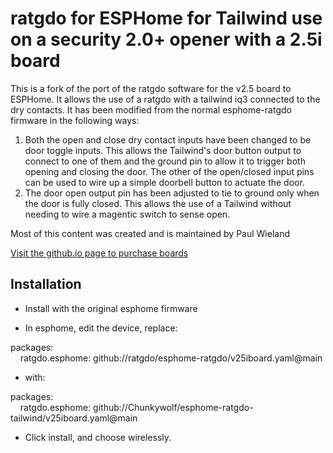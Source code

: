 
# ratgdo for ESPHome for Tailwind use on a security 2.0+ opener with a 2.5i board

This is a fork of the port of the ratgdo software for the v2.5 board to ESPHome. It allows the use of a ratgdo with a tailwind iq3 connected to the dry contacts.
It has been modified from the normal esphome-ratgdo firmware in the following ways:
1. Both the open and close dry contact inputs have been changed to be door toggle inputs. This allows the Tailwind's door button output to connect to one of them and the ground pin to allow it to trigger both opening and closing the door. The other of the open/closed input pins can be used to wire up a simple doorbell button to actuate the door.
2. The door open output pin has been adjusted to tie to ground only when the door is fully closed. This allows the use of a Tailwind without needing to wire a magentic switch to sense open.

Most of this content was created and is maintained by Paul Wieland 

[Visit the github.io page to purchase boards](https://paulwieland.github.io/ratgdo/#order)

## Installation
- Install with the original esphome firmware

- In esphome, edit the device, replace:
    
packages:<br>
&nbsp;&nbsp;&nbsp;&nbsp;ratgdo.esphome: github://ratgdo/esphome-ratgdo/v25iboard.yaml@main

- with:

packages:<br>
&nbsp;&nbsp;&nbsp;&nbsp;ratgdo.esphome: github://Chunkywolf/esphome-ratgdo-tailwind/v25iboard.yaml@main

- Click install, and choose wirelessly.
